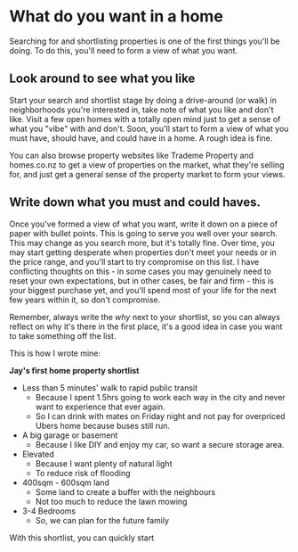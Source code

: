# What do you want in a home

Searching for and shortlisting properties is one of the first things you'll be doing. To do this, you'll need to form a view of what you want.

## Look around to see what you like

Start your search and shortlist stage by doing a drive-around (or walk) in neighborhoods you're interested in, take note of what you like and don't like. Visit a few open homes with a totally open mind just to get a sense of what you "vibe" with and don't. Soon, you'll start to form a view of what you must have, should have, and could have in a home. A rough idea is fine.

You can also browse property websites like Trademe Property and homes.co.nz to get a view of properties on the market, what they're selling for, and just get a general sense of the property market to form your views.

## Write down what you must and could haves.

Once you've formed a view of what you want, write it down on a piece of paper with bullet points. This is going to serve you well over your search. This may change as you search more, but it's totally fine. Over time, you may start getting desperate when properties don't meet your needs or in the price range, and you'll start to try compromise on this list. I have conflicting thoughts on this - in some cases you may genuinely need to reset your own expectations, but in other cases, be fair and firm - this is your biggest purchase yet, and you'll spend most of your life for the next few years within it, so don't compromise.

Remember, always write the _why_ next to your shortlist, so you can always reflect on why it's there in the first place, it's a good idea in case you want to take something off the list.

This is how I wrote mine:

**Jay's first home property shortlist**

* Less than 5 minutes' walk to rapid public transit
  * Because I spent 1.5hrs going to work each way in the city and never want to experience that ever again.
  * So I can drink with mates on Friday night and not pay for overpriced Ubers home because buses still run.
* A big garage or basement
  * Because I like DIY and enjoy my car, so want a secure storage area.
* Elevated
  * Because I want plenty of natural light
  * To reduce risk of flooding
* 400sqm - 600sqm land
  * Some land to create a buffer with the neighbours
  * Not too much to reduce the lawn mowing
* 3-4 Bedrooms
  * So, we can plan for the future family

With this shortlist, you can quickly start&#x20;

